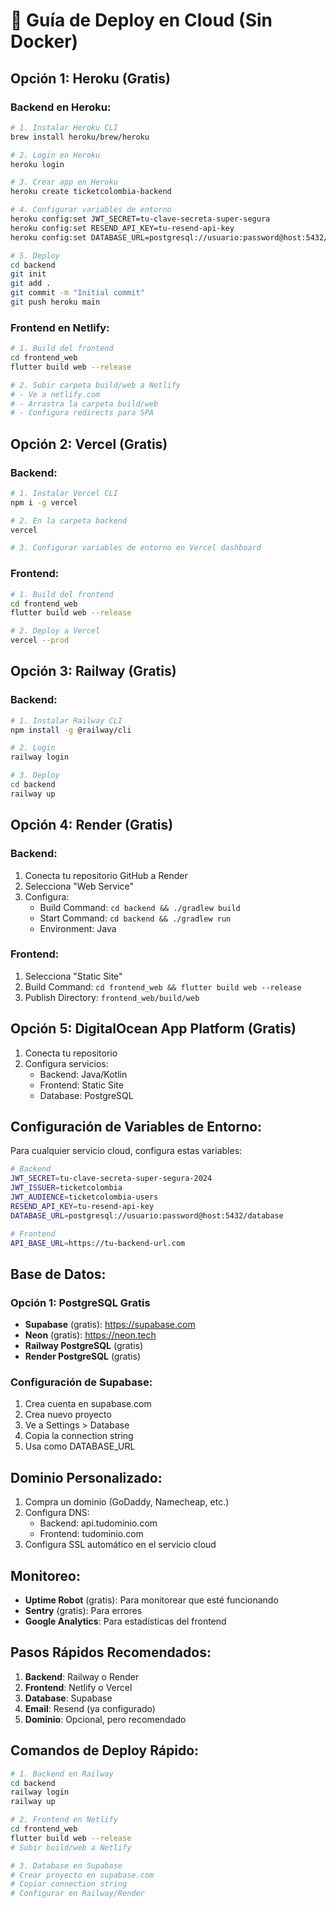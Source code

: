 # 🚀 Guía de Deploy en Cloud (Sin Docker)

## **Opción 1: Heroku (Gratis)**

### **Backend en Heroku:**
```bash
# 1. Instalar Heroku CLI
brew install heroku/brew/heroku

# 2. Login en Heroku
heroku login

# 3. Crear app en Heroku
heroku create ticketcolombia-backend

# 4. Configurar variables de entorno
heroku config:set JWT_SECRET=tu-clave-secreta-super-segura
heroku config:set RESEND_API_KEY=tu-resend-api-key
heroku config:set DATABASE_URL=postgresql://usuario:password@host:5432/database

# 5. Deploy
cd backend
git init
git add .
git commit -m "Initial commit"
git push heroku main
```

### **Frontend en Netlify:**
```bash
# 1. Build del frontend
cd frontend_web
flutter build web --release

# 2. Subir carpeta build/web a Netlify
# - Ve a netlify.com
# - Arrastra la carpeta build/web
# - Configura redirects para SPA
```

## **Opción 2: Vercel (Gratis)**

### **Backend:**
```bash
# 1. Instalar Vercel CLI
npm i -g vercel

# 2. En la carpeta backend
vercel

# 3. Configurar variables de entorno en Vercel dashboard
```

### **Frontend:**
```bash
# 1. Build del frontend
cd frontend_web
flutter build web --release

# 2. Deploy a Vercel
vercel --prod
```

## **Opción 3: Railway (Gratis)**

### **Backend:**
```bash
# 1. Instalar Railway CLI
npm install -g @railway/cli

# 2. Login
railway login

# 3. Deploy
cd backend
railway up
```

## **Opción 4: Render (Gratis)**

### **Backend:**
1. Conecta tu repositorio GitHub a Render
2. Selecciona "Web Service"
3. Configura:
   - Build Command: `cd backend && ./gradlew build`
   - Start Command: `cd backend && ./gradlew run`
   - Environment: Java

### **Frontend:**
1. Selecciona "Static Site"
2. Build Command: `cd frontend_web && flutter build web --release`
3. Publish Directory: `frontend_web/build/web`

## **Opción 5: DigitalOcean App Platform (Gratis)**

1. Conecta tu repositorio
2. Configura servicios:
   - Backend: Java/Kotlin
   - Frontend: Static Site
   - Database: PostgreSQL

## **Configuración de Variables de Entorno:**

Para cualquier servicio cloud, configura estas variables:

```bash
# Backend
JWT_SECRET=tu-clave-secreta-super-segura-2024
JWT_ISSUER=ticketcolombia
JWT_AUDIENCE=ticketcolombia-users
RESEND_API_KEY=tu-resend-api-key
DATABASE_URL=postgresql://usuario:password@host:5432/database

# Frontend
API_BASE_URL=https://tu-backend-url.com
```

## **Base de Datos:**

### **Opción 1: PostgreSQL Gratis**
- **Supabase** (gratis): https://supabase.com
- **Neon** (gratis): https://neon.tech
- **Railway PostgreSQL** (gratis)
- **Render PostgreSQL** (gratis)

### **Configuración de Supabase:**
1. Crea cuenta en supabase.com
2. Crea nuevo proyecto
3. Ve a Settings > Database
4. Copia la connection string
5. Usa como DATABASE_URL

## **Dominio Personalizado:**

1. Compra un dominio (GoDaddy, Namecheap, etc.)
2. Configura DNS:
   - Backend: api.tudominio.com
   - Frontend: tudominio.com
3. Configura SSL automático en el servicio cloud

## **Monitoreo:**

- **Uptime Robot** (gratis): Para monitorear que esté funcionando
- **Sentry** (gratis): Para errores
- **Google Analytics**: Para estadísticas del frontend

## **Pasos Rápidos Recomendados:**

1. **Backend**: Railway o Render
2. **Frontend**: Netlify o Vercel  
3. **Database**: Supabase
4. **Email**: Resend (ya configurado)
5. **Dominio**: Opcional, pero recomendado

## **Comandos de Deploy Rápido:**

```bash
# 1. Backend en Railway
cd backend
railway login
railway up

# 2. Frontend en Netlify
cd frontend_web
flutter build web --release
# Subir build/web a Netlify

# 3. Database en Supabase
# Crear proyecto en supabase.com
# Copiar connection string
# Configurar en Railway/Render
```
